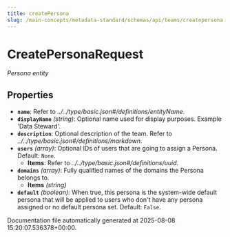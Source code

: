 ```yaml
---
title: createPersona
slug: /main-concepts/metadata-standard/schemas/api/teams/createpersona
---
```


# CreatePersonaRequest

*Persona entity*

## Properties

- **`name`**: Refer to *../../type/basic.json#/definitions/entityName*.
- **`displayName`** *(string)*: Optional name used for display purposes. Example 'Data Steward'.
- **`description`**: Optional description of the team. Refer to *../../type/basic.json#/definitions/markdown*.
- **`users`** *(array)*: Optional IDs of users that are going to assign a Persona. Default: `None`.
  - **Items**: Refer to *../../type/basic.json#/definitions/uuid*.
- **`domains`** *(array)*: Fully qualified names of the domains the Persona belongs to.
  - **Items** *(string)*
- **`default`** *(boolean)*: When true, this persona is the system-wide default persona that will be applied to users who don't have any persona assigned or no default persona set. Default: `False`.


Documentation file automatically generated at 2025-08-08 15:20:07.536378+00:00.
